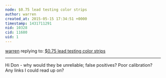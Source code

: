 ```yaml
---
node: $0.75 lead testing color strips
author: warren
created_at: 2015-05-15 17:34:51 +0000
timestamp: 1431711291
nid: 10328
cid: 11680
uid: 1
---
```




[warren](../profile/warren) replying to: [$0.75 lead testing color strips](../notes/warren/04-18-2014/0-75-lead-testing-color-strips)

----
Hi Don - why would they be unreliable; false positives? Poor calibration? Any links I could read up on?